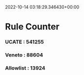 2022-10-14 03:18:29.346430+00:00
# Rule Counter 
 ### UCATE : 541255

 ### Veneto : 88604

 ### Allowlist : 13924